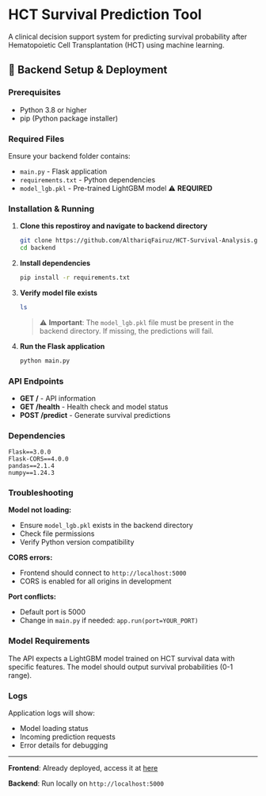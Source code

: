 # HCT Survival Prediction Tool

A clinical decision support system for predicting survival probability after Hematopoietic Cell Transplantation (HCT) using machine learning.

## 🚀 Backend Setup & Deployment

### Prerequisites

- Python 3.8 or higher
- pip (Python package installer)

### Required Files

Ensure your backend folder contains:
- `main.py` - Flask application
- `requirements.txt` - Python dependencies
- `model_lgb.pkl` - Pre-trained LightGBM model ⚠️ **REQUIRED**

### Installation & Running

1. **Clone this repostiroy and navigate to backend directory**
   ```bash
   git clone https://github.com/AlthariqFairuz/HCT-Survival-Analysis.git
   cd backend
   ```

2. **Install dependencies**
   ```bash
   pip install -r requirements.txt
   ```

3. **Verify model file exists**
   ```bash
   ls
   ```
   > ⚠️ **Important**: The `model_lgb.pkl` file must be present in the backend directory. If missing, the predictions will fail.

4. **Run the Flask application**
   ```bash
   python main.py
   ```

### API Endpoints

- **GET /** - API information
- **GET /health** - Health check and model status
- **POST /predict** - Generate survival predictions
  
### Dependencies

```
Flask==3.0.0
Flask-CORS==4.0.0
pandas==2.1.4
numpy==1.24.3
```

### Troubleshooting

**Model not loading:**
- Ensure `model_lgb.pkl` exists in the backend directory
- Check file permissions
- Verify Python version compatibility

**CORS errors:**
- Frontend should connect to `http://localhost:5000`
- CORS is enabled for all origins in development

**Port conflicts:**
- Default port is 5000
- Change in `main.py` if needed: `app.run(port=YOUR_PORT)`

### Model Requirements

The API expects a LightGBM model trained on HCT survival data with specific features. The model should output survival probabilities (0-1 range).

### Logs

Application logs will show:
- Model loading status
- Incoming prediction requests
- Error details for debugging

---

**Frontend**: Already deployed, access it at [here](https://hct-survival-analysis.vercel.app/)

**Backend**: Run locally on `http://localhost:5000`
